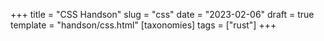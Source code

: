 +++
title = "CSS Handson"
slug = "css"
date = "2023-02-06"
draft = true
template = "handson/css.html"
[taxonomies]
tags = ["rust"]
+++
